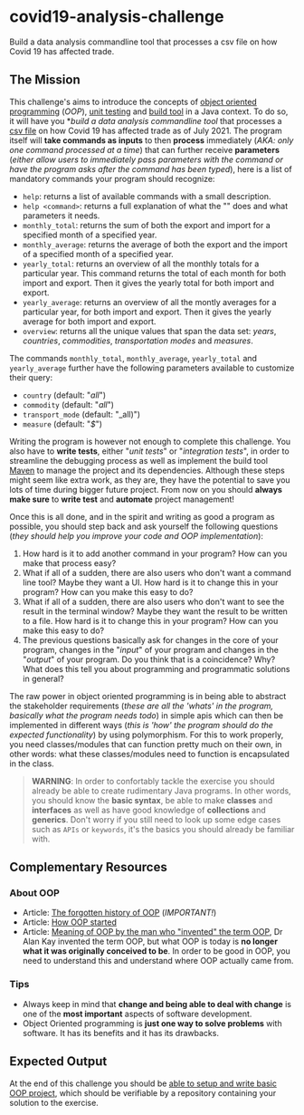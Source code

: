# covid19-analysis-challenge
Build a data analysis commandline tool that processes a csv file on how Covid 19 has affected trade.

## The Mission

This challenge's aims to introduce the concepts of [object oriented programming](https://en.m.wikipedia.org/wiki/Object-oriented_programming) (_OOP_), [unit testing](https://en.m.wikipedia.org/wiki/Unit_testing) and [build tool](https://www.techopedia.com/definition/16359/build-tool) in a Java context. To do so, it will have you **build a data analysis commandline tool* that processes a [csv file](./assets/covid_and_trade.csv) on how Covid 19 has affected trade as of July 2021. The program itself will **take commands as inputs** to then **process** immediately (_AKA: only one command processed at a time_) that can further receive **parameters** (_either allow users to immediately pass parameters with the command or have the program asks after the command has been typed_), here is a list of mandatory commands your program should recognize:

- `help`: returns a list of available commands with a small description.
- `help <command>`: returns a full explanation of what the "_<command>_" does and what parameters it needs.
- `monthly_total`: returns the sum of both the export and import for a specified month of a specified year.
- `monthly_average`: returns the average of both the export and the import of a specified month of a specified year.
- `yearly_total`: returns an overview of all the monthly totals for a particular year. This command returns the total of each month for both import and export. Then it gives the yearly total for both import and export.
- `yearly_average`: returns an overview of all the montly averages for a particular year, for both import and export. Then it gives the yearly average for both import and export.
- `overview`: returns all the unique values that span the data set: _years_, _countries_, _commodities_, _transportation_ _modes_ and _measures_.

The commands `monthly_total`, `monthly_average`, `yearly_total` and `yearly_average` further have the following parameters available to customize their query:

- `country` (default: "_all_")
- `commodity` (default: "_all_")
- `transport_mode` (default: "_all)")
- `measure` (default: "_$_")

Writing the program is however not enough to complete this challenge. You also have to **write tests**, either "_unit tests_" or "_integration tests_", in order to streamline the debugging process as well as implement the build tool [Maven](https://maven.apache.org/) to manage the project and its dependencies. Although these steps might seem like extra work, as they are, they have the potential to save you lots of time during bigger future project. From now on you should **always make sure** to **write test** and **automate** project management!

Once this is all done, and in the spirit and writing as good a program as possible, you should step back and ask yourself the following questions (_they should help you improve your code and OOP implementation_):

1. How hard is it to add another command in your program? How can you make that process easy?
2. What if all of a sudden, there are also users who don't want a command line tool? Maybe they want a UI. How hard is it to change this in your program? How can you make this easy to do?
3. What if all of a sudden, there are also users who don't want to see the result in the terminal window? Maybe they want the result to be written to a file. How hard is it to change this in your program? How can you make this easy to do?
4. The previous questions basically ask for changes in the core of your program, changes in the "_input_" of your program and changes in the "_output_" of your program. Do you think that is a coincidence? Why? What does this tell you about programming and programmatic solutions in general?

The raw power in object oriented programming is in being able to abstract the stakeholder requirements (_these are all the 'whats' in the program, basically what the program needs todo_) in simple apis which can then be implemented in different ways (_this is 'how' the program should do the expected functionality_) by using polymorphism. For this to work properly, you need classes/modules that can function pretty much on their own, in other words: what these classes/modules need to function is encapsulated in the class.

> **WARNING**: In order to confortably tackle the exercise you should already be able to create rudimentary Java programs. In other words, you should know the **basic syntax**, be able to make **classes** and **interfaces** as well as have good knowledge of **collections** and **generics**. Don't worry if you still need to look up some edge cases such as `APIs` or `keywords`, it's the basics you should already be familiar with.

## Complementary Resources

### About OOP

- Article: [The forgotten history of OOP](https://medium.com/javascript-scene/the-forgotten-history-of-oop-88d71b9b2d9f) (_IMPORTANT!_)
- Article: [How OOP started](http://kristennygaard.org/FORSKNINGSDOK_MAPPE/F_OO_start.html)
- Article: [Meaning of OOP by the man who "invented" the term OOP](https://userpage.fu-berlin.de/~ram/pub/pub_jf47ht81Ht/doc_kay_oop_de), Dr Alan Kay invented the term OOP, but what OOP is today is **no longer what it was originally conceived to be**. In order to be good in OOP, you need to understand this and understand where OOP actually came from.

### Tips

- Always keep in mind that **change and being able to deal with change** is one of the **most important** aspects of software development.
- Object Oriented programming is **just one way to solve problems** with software. It has its benefits and it has its drawbacks.

## Expected Output

At the end of this challenge you should be [able to setup and write basic OOP project](./evaluation.md), which should be verifiable by a repository containing your solution to the exercise.
